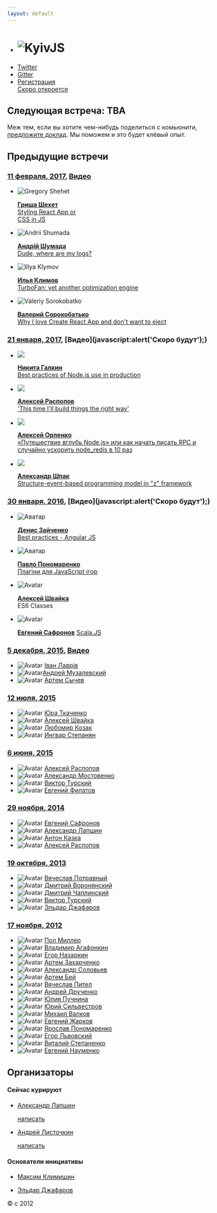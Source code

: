 ```yaml
---
layout: default
---
```


  - # ![KyivJS](/static/kyiv-js-rectangle-no-alpha.png)
  - [Twitter](https://twitter.com/kyivjs)
  - [Gitter](https://gitter.im/dev-ua/frontend-ua/kyivjs)
  - [Регистрация <br/> Скоро откроется]()

## Следующая встреча: TBA
<!--
[Донская 4а](https://maps.yandex.ua/-/CVw9rZop) - - - [Digital Future](http://digital-future.org/) + [The App Solutions](http://theappsolutions.com/)
- ![]()

  >
    [**who**]()
    [what]()
-->
<!--
11:00, [Горизонт-Парк башня 2, ул. Николая Амосова, 12](https://yandex.ru/maps/-/CZT3UNIX) - [Ciklum](https://www.ciklum.com/)
-->

Меж тем, если вы хотите чем-нибудь поделиться с комьюнити, [предложите доклад](#write-anchor). Мы поможем и это будет клёвый опыт.

## Предыдущие встречи

### [11 февраля, 2017](), [Видео](https://www.youtube.com/watch?v=dA2nJ9x0nrk)

  - ![Gregory Shehet](static/speakers/gregory-shehet.jpg)

    >
      [**Гриша Шехет**](https://www.linkedin.com/in/gregory-shehet-9a6a8983)  
      [Styling React App or  
       CSS in JS](https://drive.google.com/file/d/0B65dEGRmB3ViWmZJem9DQi1BblE/view?usp=sharing)

  - ![Andrii Shumada](static/speakers/andrii-shumada.jpg)

    >
      [**Андрій Шумада**](https://www.linkedin.com/in/andriishumada)  
      [Dude, where are my logs?](https://docs.google.com/presentation/d/1mxZUZZe2Yo5WHGKWGOsGXUsTkX4EAiTdW-4e0bvbt-s/edit)

  - ![Illya Klymov](static/speakers/illya-klymov.jpg)

    >
      [**Илья Климов**](https://www.linkedin.com/in/illyaklymov)  
      [TurboFan: yet another optimization engine](https://docs.google.com/presentation/d/1uO_tx78nEG5Q7wh2MIfzLo5KjjEgBs_RMmSL9UQQQgI/edit)

  - ![Valeriy Sorokobatko](/static/speakers/valeriy-sorokobatko.jpg)

    >
      [**Валерий Сорокобатько**](https://twitter.com/tuchk4)  
      [Why I love Create React App and don't want to eject](https://www.icloud.com/keynote/0Y-YSxs_21K-F3zftvVdU0oUw#Why_I_Love_Create_React_App)

### [21 января, 2017](https://dou.ua/calendar/13768/), [Видео](javascript:alert\('Скоро будут'\);)

  - ![](http://frameworksdays.com/uploads/speakers/galkin.png)

    >
      [**Никита Галкин**](https://twitter.com/galk_in)  
      [Best practices of Node.js use in production](https://galkin.github.io/kyivjs-2017)

  - ![](/static/speakers/alexey-raspopov.jpg)

    >
      [**Алексей Распопов**](https://twitter.com/alexeyraspopov)  
      ['This time I'll build things the right way'](https://alexeyraspopov.github.io/the-right-way)

  - ![](/static/speakers/alexey-orlenko.jpg)

    >
      [**Алексей Орленко**](https://www.linkedin.com/in/alexeyorlenko)  
      [«Путешествие вглубь Node.js» или как начать писать RPC и случайно ускорить node_redis в 10 раз](https://aqrln.github.io/kyivjs-2017)

  - ![](/static/speakers/oleksandr-shpak.jpg)

    >
      [**Александр Шпак**](https://www.linkedin.com/in/oleksandr-shpak-8915376)  
      [Structure-event-based programming model in "z" framework](https://drive.google.com/file/d/0B5hEGrbXzEkMdW9NV21qdG9jeVk/view)

### [30 января, 2016](http://dou.ua/calendar/9623/), [Видео](javascript:alert\('Скоро будут'\);)

  - ![Аватар](/static/speakers/denis-zaichenko.jpg)

    >
      [**Денис Зайченко**](https://www.linkedin.com/in/dzaichenko)  
      [Best practices - Angular JS]()
  - ![Аватар](/static/speakers/pavlo-ponomarenko.jpg)

    >
      [**Павло Пономаренко**](https://github.com/theshock)  
      [Плагіни для JavaScript ігор](http://slides.com/theshock/javascript-plugins/)
  - ![Avatar](/static/speakers/aleksey-shvayka.jpg)

    >
      [**Алексей Швайка**](https://www.linkedin.com/in/ashvayka)  
      ES6 Classes

  - ![Avatar](/static/speakers/evgeniy-safronov.jpg)

    >
      [**Евгений Сафронов**](https://www.linkedin.com/in/eugene-safronov-b7b257b0)
      [Scala.JS](https://www.dropbox.com/s/dnkkgwjflul54ny/Scala-JS%20%28KyivJS%2030-01%29.pdf?dl=0)

### [5 декабря, 2015](http://dou.ua/calendar/9101/), [Видео](https://www.youtube.com/playlist?list=PLxw9RJPDS60qUL9tiH3Hh-xB8rY5xV2Cr)

  - ![Avatar](/static/speakers/ivan-lavriv.jpg) [Іван Лаврів](https://ua.linkedin.com/in/ivan-lavriv-16b23878/en)
  - ![Avatar](/static/speakers/andrii-muzalevskyi.jpg)[Андрей Музалевский](https://ua.linkedin.com/in/andreymuzalevskiy/en)
  - ![Avatar](/static/speakers/artem-sychov.jpg) [Артем Сычев](https://www.linkedin.com/in/suchov/en)

### [12 июля, 2015]()

  - ![Avatar](/static/speakers/yuri-tkachenko.jpg) [Юра Ткаченко](https://www.linkedin.com/in/tkachenkoyuri)
  - ![Avatar](/static/speakers/aleksey-shvayka.jpg) [Алексей Швайка](https://www.linkedin.com/in/ashvayka)
  - ![Avatar](/static/speakers/liubomyr-kozak.jpg) [Любомир Козак](https://www.linkedin.com/in/luibomyr)
  - ![Avatar](/static/speakers/ingvar-stepanyan.jpg) [Ингвар Степанян](https://ua.linkedin.com/in/rreverser)

### [6 июня, 2015](http://dou.ua/calendar/7456/)

  - ![Avatar](/static/speakers/alexey-raspopov.jpg) [Алексей Распопов](https://www.linkedin.com/profile/view?id=126122043)
  - ![Avatar](/static/speakers/alexander-mostovenko.jpg) [Александр Мостовенко](https://www.linkedin.com/in/mostovenko)
  - ![Avatar](/static/speakers/viktor-turskyi.jpg) [Виктор Турский](https://www.linkedin.com/in/turskyi)
  - ![Avatar](/static/speakers/evgen-filatov.jpg) [Евгений Филатов](https://www.linkedin.com/pub/evgen-filatov/16/a17/8b7)

### [29 ноября, 2014]()

  - ![Avatar](/static/speakers/yevgen-safronov.jpg) [Евгений Сафронов](http://ua.linkedin.com/pub/eugene-safronov/15/3a/392)
  - ![Avatar](/static/speakers/alex-lapshyn.jpg) [Александр Лапшин](http://ua.linkedin.com/in/sudodoki)
  - ![Avatar](/static/speakers/anton-kazka.jpg) [Антон Казка](http://ua.linkedin.com/pub/anton-kazka/74/aa5/9b5)
  - ![Avatar](/static/speakers/alexey-raspopov.jpg) [Алексей Распопов](https://www.linkedin.com/profile/view?id=126122043)

### [19 октября, 2013](http://dou.ua/calendar/3915/)

  - ![Avatar](/static/speakers/vyatcheslav-potravnyy.jpg) [Вячеслав Потравный](http://ua.linkedin.com/pub/vyatcheslav-potravnyy/4a/414/50b/)
  - ![Avatar](/static/speakers/dmitri-voronianski.jpg) [Дмитрий Воронянский](http://ua.linkedin.com/in/voronianski/)
  - ![Avatar](/static/speakers/dmitry-chaplinsky.jpg) [Дмитрий Чаплинский](http://ua.linkedin.com/pub/dmitry-chaplinsky/24/784/760)
  - ![Avatar](/static/speakers/viktor-turskyi.jpg) [Виктор Турский](https://www.linkedin.com/in/turskyi)
  - ![Avatar](/static/speakers/eldar-djafarov.jpg) [Эльдар Джафаров](http://www.linkedin.com/in/edjafarov)

### [17 ноября, 2012](http://dou.ua/calendar/2321)

  - ![Avatar](/static/speakers/paul-miller.jpg) [Пол Миллер](https://sg.linkedin.com/in/paulmillr)
  - ![Avatar](/static/speakers/vladimir-agafonkin.jpg) [Владимир Агафонкин](https://www.linkedin.com/in/agafonkin)
  - ![Avatar](/static/speakers/yehor-nazarkin.jpg) [Егор Назаркин](https://ua.linkedin.com/in/yehor-nazarkin-50553129)
  - ![Avatar](/static/speakers/artem-zakharchenko.jpg) [Артем Захарченко](https://ua.linkedin.com/in/artem-zakharchenko-baa1453b)
  - ![Avatar](/static/speakers/alexander-solovyov.jpg) [Александр Соловьев](https://ua.linkedin.com/in/asolovyov)
  - ![Avatar](/static/speakers/artem-bey.jpg) [Артем Бей](https://ua.linkedin.com/in/artembey)
  - ![Avatar](/static/speakers/vyacheslav-pytel.jpg) [Вячеслав Пител](https://ua.linkedin.com/in/vpytel)
  - ![Avatar](/static/speakers/andrew-druchenko.jpg) [Андрей Друченко](https://ua.linkedin.com/in/bananos)
  - ![Avatar](/static/speakers/yulia-puchnina.jpg) [Юлия Пучнина](https://ua.linkedin.com/in/yulia-puchnina-17473a36/en)
  - ![Avatar](/static/speakers/silvestrov-yuriy.jpg) [Юрий Сильвестров](https://ua.linkedin.com/in/ysilvestrov)
  - ![Avatar](/static/speaker-male-placeholder.jpg) [Михаил Валков]()
  - ![Avatar](/static/speakers/eugene-zharkov.jpg) [Евгений Жарков](https://ua.linkedin.com/in/eugenezharkov)
  - ![Avatar](/static/speakers/yaroslav-ponomarenko.jpg) [Ярослав Пономаренко](https://ua.linkedin.com/in/yponomarenko)
  - ![Avatar](/static/speakers/yehor-lvivski.jpg) [Егор Львовский](https://ua.linkedin.com/in/lvivski)
  - ![Avatar](/static/speaker-male-placeholder.jpg) [Виталий Степаненко]()
  - ![Avatar](/static/speaker-male-placeholder.jpg) [Евгений Науменко]()



## Организаторы

<mark id="write-anchor"></mark>

#### Сейчас курируют
- [Александр Лапшин](https://twitter.com/sudodoki)

    [написать](https://gitter.im/sudodoki)

- [Андрей Листочкин](https://twitter.com/listochkin)

    [написать](https://gitter.im/listochkin)

#### Основатели инициативы
- [Максим Климишин](http://www.linkedin.com/in/klymyshyn)

- [Эльдар Джафаров](http://www.linkedin.com/in/edjafarov)

&copy; с 2012

